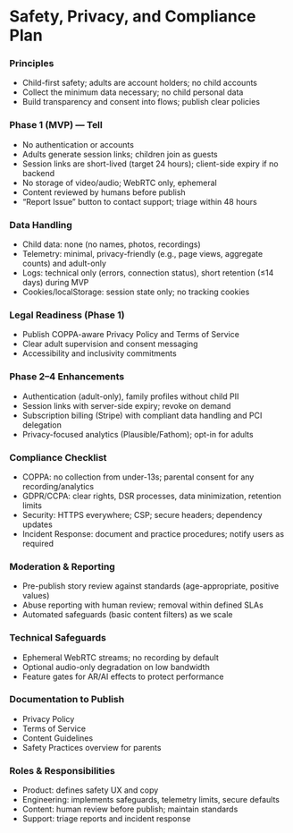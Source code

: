 # Safety, Privacy, and Compliance Plan

### Principles
- Child-first safety; adults are account holders; no child accounts
- Collect the minimum data necessary; no child personal data
- Build transparency and consent into flows; publish clear policies

### Phase 1 (MVP) — Tell
- No authentication or accounts
- Adults generate session links; children join as guests
- Session links are short-lived (target 24 hours); client-side expiry if no backend
- No storage of video/audio; WebRTC only, ephemeral
- Content reviewed by humans before publish
- “Report Issue” button to contact support; triage within 48 hours

### Data Handling
- Child data: none (no names, photos, recordings)
- Telemetry: minimal, privacy-friendly (e.g., page views, aggregate counts) and adult-only
- Logs: technical only (errors, connection status), short retention (≤14 days) during MVP
- Cookies/localStorage: session state only; no tracking cookies

### Legal Readiness (Phase 1)
- Publish COPPA-aware Privacy Policy and Terms of Service
- Clear adult supervision and consent messaging
- Accessibility and inclusivity commitments

### Phase 2–4 Enhancements
- Authentication (adult-only), family profiles without child PII
- Session links with server-side expiry; revoke on demand
- Subscription billing (Stripe) with compliant data handling and PCI delegation
- Privacy-focused analytics (Plausible/Fathom); opt-in for adults

### Compliance Checklist
- COPPA: no collection from under-13s; parental consent for any recording/analytics
- GDPR/CCPA: clear rights, DSR processes, data minimization, retention limits
- Security: HTTPS everywhere; CSP; secure headers; dependency updates
- Incident Response: document and practice procedures; notify users as required

### Moderation & Reporting
- Pre-publish story review against standards (age-appropriate, positive values)
- Abuse reporting with human review; removal within defined SLAs
- Automated safeguards (basic content filters) as we scale

### Technical Safeguards
- Ephemeral WebRTC streams; no recording by default
- Optional audio-only degradation on low bandwidth
- Feature gates for AR/AI effects to protect performance

### Documentation to Publish
- Privacy Policy
- Terms of Service
- Content Guidelines
- Safety Practices overview for parents

### Roles & Responsibilities
- Product: defines safety UX and copy
- Engineering: implements safeguards, telemetry limits, secure defaults
- Content: human review before publish; maintain standards
- Support: triage reports and incident response 